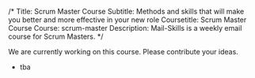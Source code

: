/*
Title: Scrum Master Course
Subtitle: Methods and skills that will make you better and more effective in your new role
Coursetitle: Scrum Master Course
Course: scrum-master
Description: Mail-Skills is a weekly email course for Scrum Masters.
*/

We are currently working on this course. Please contribute your ideas.

<split>

* tba
